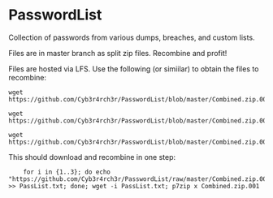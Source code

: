 # PasswordList

Collection of passwords from various dumps, breaches, and custom lists.


Files are in master branch as split zip files. Recombine and profit!

Files are hosted via LFS. Use the following (or simiilar) to obtain the files to recombine:

    wget https://github.com/Cyb3r4rch3r/PasswordList/blob/master/Combined.zip.001

    wget https://github.com/Cyb3r4rch3r/PasswordList/blob/master/Combined.zip.002

    wget https://github.com/Cyb3r4rch3r/PasswordList/blob/master/Combined.zip.003


This should download and recombine in one step:
        
        for i in {1..3}; do echo "https://github.com/Cyb3r4rch3r/PasswordList/raw/master/Combined.zip.00$i" >> PassList.txt; done; wget -i PassList.txt; p7zip x Combined.zip.001
